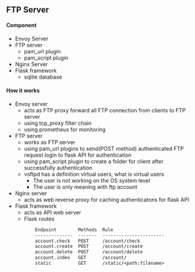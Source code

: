 ## FTP Server
#### Component
-	Envoy Server
-	FTP server
	-	pam_url plugin
	-	pam_script plugin
-	Nginx Server
-	Flask framework
	-	sqlite database
#### How it works
-	Envoy server
	-	acts as FTP proxy forward all FTP connection from clients to FTP server
	-	using tcp_proxy filter chain
	-	using prometheus for monitoring
-	FTP server
	-	works as FTP server
	-	using pam_url plugins to send(POST method) authenticated FTP request login to flask API for authentication
	-	using pam_script plugin to create a folder for client after successfully authentication
	- vsftpd has a definition virtual users, what is virtual users
		-	The user is not working on the OS system level
		-	The user is only meaning with ftp account
-	Nginx server
	-	acts as web reverse proxy for caching authenticatons for flask API
-	Flask framework
	-	acts as API web server
	-	Flask routes
		```ss
			Endpoint        Methods  Rule
			--------------  -------  -----------------------
			account.check   POST     /account/check
			account.create  POST     /account/create
			account.delete  POST     /account/delete
			account.index   GET      /account/
			static          GET      /static/<path:filename>